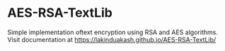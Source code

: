 # AES-RSA-TextLib
Simple implementation oftext encryption using RSA and AES algorithms.
Visit documentation at  https://lakinduakash.github.io/AES-RSA-TextLib/
